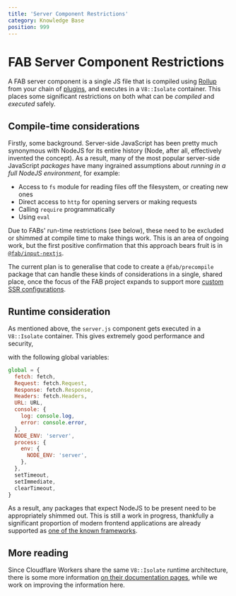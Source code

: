 ```yaml
---
title: 'Server Component Restrictions'
category: Knowledge Base
position: 999
---
```


# FAB Server Component Restrictions

A FAB server component is a single JS file that is compiled using [Rollup](https://github.com/fab-spec/fab/blob/master/packages/actions/src/rollup.ts) from your chain of [plugins](/kb/plugins), and executes in a `V8::Isolate` container. This places some significant restrictions on both what can be _compiled_ and _executed_ safely.

## Compile-time considerations

Firstly, some background. Server-side JavaScript has been pretty much synonymous with NodeJS for its entire history (Node, after all, effectively invented the concept). As a result, many of the most popular server-side JavaScript _packages_ have many ingrained assumptions about _running in a full NodeJS environment_, for example:

* Access to `fs` module for reading files off the filesystem, or creating new ones
* Direct access to `http` for opening servers or making requests
* Calling `require` programmatically
* Using `eval`

Due to FABs' run-time restrictions (see below), these need to be excluded or shimmed at compile time to make things work. This is an area of ongoing work, but the first positive confirmation that this approach bears fruit is in [`@fab/input-nextjs`](https://github.com/fab-spec/fab/tree/master/packages/input-nextjs).

The current plan is to generalise that code to create a `@fab/precompile` package that can handle these kinds of considerations in a single, shared place, once the focus of the FAB project expands to support more [custom SSR configurations](/guides/converting-custom-ssr).

## Runtime consideration

As mentioned above, the `server.js` component gets executed in a `V8::Isolate` container. This gives extremely good performance and security,

with the following global variables:

```js
global = {
  fetch: fetch,
  Request: fetch.Request,
  Response: fetch.Response,
  Headers: fetch.Headers,
  URL: URL,
  console: {
    log: console.log,
    error: console.error,
  },
  NODE_ENV: 'server',
  process: {
    env: {
      NODE_ENV: 'server',
    },
  },
  setTimeout,
  setImmediate,
  clearTimeout,
}
```

As a result, any packages that expect NodeJS to be present need to be appropriately shimmed out. This is still a work in progress, thankfully a significant proportion of modern frontend applications are already supported as [one of the known frameworks](https://fab.dev/guides/known-project-types).

## More reading

Since Cloudflare Workers share the same `V8::Isolate` runtime architecture, there is some more information [on their documentation pages](https://developers.cloudflare.com/workers/about/how-it-works/), while we work on improving the information here.
